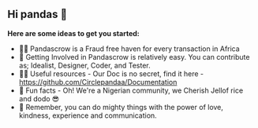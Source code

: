 ## Hi pandas 👋

**Here are some ideas to get you started:**

- 🙋‍♀️ Pandascrow is a Fraud free haven for every transaction in Africa
- 🌈 Getting Involved in Pandascrow is relatively easy. You can contribute as; Idealist, Designer, Coder, and Tester. 
- 👩‍💻 Useful resources - Our Doc is no secret, find it here - https://github.com/Circlepandaa/Documentation
- 🍿 Fun facts - Oh! We're a Nigerian community, we Cherish Jellof rice and dodo 😎
- 🧙 Remember, you can do mighty things with the power of love, kindness, experience and communication.
